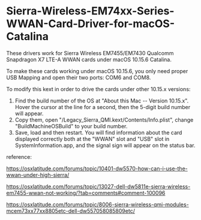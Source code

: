 # Sierra-Wireless-EM74xx-Series-WWAN-Card-Driver-for-macOS-Catalina

These drivers work for Sierra Wireless EM7455/EM7430 Qualcomm Snapdragon X7 LTE-A WWAN cards under macOS 10.15.6 Catalina. 

To make these cards working under macOS 10.15.6, you only need proper USB Mapping and open their two ports: COM6 and COM8. 

To modify this kext in order to drive the cards under other 10.15.x versions:
1. Find the build number of the OS at "About this Mac -- Version 10.15.x". Hover the cursor at the line for a second, then the 5-digit build number will appear. 
2. Copy them, open "/Legacy_Sierra_QMI.kext/Contents/Info.plist", change "BuildMachineOSBuild" to your build number. 
3. Save, load and then restart. You will find information about the card displayed correctly both at the "WWAN" slot and "USB" slot in SystemInformation.app, and the signal sign will appear on the status bar. 

reference:

https://osxlatitude.com/forums/topic/10401-dw5570-how-can-i-use-the-wwan-under-high-sierra/

https://osxlatitude.com/forums/topic/13027-dell-dw5811e-sierra-wireless-em7455-wwan-not-working/?tab=comments#comment-100096

https://osxlatitude.com/forums/topic/8006-sierra-wireless-qmi-modules-mcem73xx77xx8805etc-dell-dw557058085809etc/
